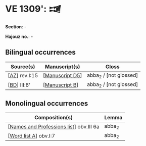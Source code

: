# VE 1309': 𒀋

**Section**: -

**Hajouz no.**: -

## Bilingual occurrences

| Source(s)       | Manuscript(s)     | Gloss                            |
| --------------- | ----------------- | -------------------------------- |
| [[AZ]] rev.I:15 | [[Manuscript D5]] | abba<sub>2</sub> / [not glossed] |
| [[BD]] III:6'   | [[Manuscript B]]  | abba<sub>2</sub> / [not glossed] |

## Monolingual occurrences 

| Composition(s)                            | Lemma            |
| ----------------------------------------- | ---------------- |
| [[Names and Professions list]] obv.III 6a | abba<sub>2</sub> |
| [[Word list A]] obv.I:7                   | abba<sub>2</sub> |

[//begin]: # "Autogenerated link references for markdown compatibility"
[AZ]: AZ "MEE 4, 63 + MEE 4, 64 = TM.75.G.10023 + TM.75.G.11301"
[Manuscript D5]: <Manuscript D5> "Manuscript D5"
[BD]: BD "MEE 4 68 = TM.75.G.4541"
[Manuscript B]: <Manuscript B> "Manuscript B"
[Names and Professions list]: <Names and Professions list> "Names and Professions list"
[Word list A]: <Word list A> "Word list A"
[//end]: # "Autogenerated link references"